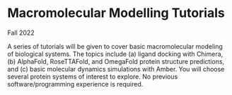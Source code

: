 # Macromolecular Modelling Tutorials

Fall 2022

A series of tutorials will be given to cover basic macromolecular modeling of biological systems.  The topics include (a) ligand docking with Chimera, (b) AlphaFold, RoseTTAFold, and OmegaFold  protein structure predictions, and (c) basic molecular dynamics simulations with Amber.  You will choose several protein systems of interest to explore.  No previous software/programming experience is required. 

